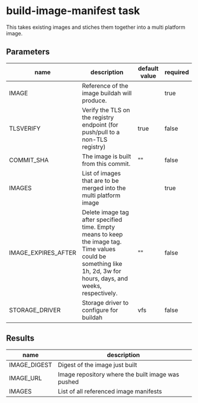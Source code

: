 # build-image-manifest task

This takes existing images and stiches them together into a multi platform image.

## Parameters
|name|description|default value|required|
|---|---|---|---|
|IMAGE|Reference of the image buildah will produce.||true|
|TLSVERIFY|Verify the TLS on the registry endpoint (for push/pull to a non-TLS registry)|true|false|
|COMMIT_SHA|The image is built from this commit.|""|false|
|IMAGES|List of images that are to be merged into the multi platform image||true|
|IMAGE_EXPIRES_AFTER|Delete image tag after specified time. Empty means to keep the image tag. Time values could be something like 1h, 2d, 3w for hours, days, and weeks, respectively.|""|false|
|STORAGE_DRIVER|Storage driver to configure for buildah|vfs|false|

## Results
|name|description|
|---|---|
|IMAGE_DIGEST|Digest of the image just built|
|IMAGE_URL|Image repository where the built image was pushed|
|IMAGES|List of all referenced image manifests|

